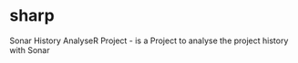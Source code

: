 sharp
=====

Sonar History AnalyseR Project - is a Project to analyse the project history with Sonar

